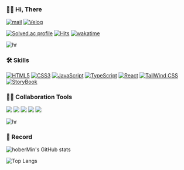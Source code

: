 ### 👨‍💻 Hi, There

[![mail](https://img.shields.io/badge/Mail-845ef7?logo=gmail&logoColor=white&style=flat)](sonhomin98@naver.com)
[![Velog](https://img.shields.io/badge/Velog-845ef7?logo=vercel&logoColor=white&style=flat)](https://velog.io/@hober/posts)

[![Solved.ac profile](https://mazassumnida.wtf/api/mini/generate_badge?boj=sonhomin998)](https://solved.ac/sonhomin98)
[![Hits](https://hits.seeyoufarm.com/api/count/incr/badge.svg?url=https%3A%2F%2Fgithub.com%2FhoberMin%2Fhit-counter&count_bg=%236BD32C&title_bg=%23555555&icon=&icon_color=%23E7E7E7&title=hits&edge_flat=false)](https://hits.seeyoufarm.com)
[![wakatime](https://wakatime.com/badge/user/018dc124-21ef-416e-be3e-e246b9cdffdf.svg)](https://wakatime.com/@018dc124-21ef-416e-be3e-e246b9cdffdf)

![hr](https://capsule-render.vercel.app/api?type=rect&color=0:845ef7,100:845ef7&height=1)

### 🛠️ Skills

[![HTML5](https://img.shields.io/badge/HTML5-E34F26?logo=html5&logoColor=white&style=flat)](https://developer.mozilla.org/en-US/docs/Web/HTML)
[![CSS3](https://img.shields.io/badge/CSS3-1572B6?logo=css3&logoColor=white&style=flat)](https://developer.mozilla.org/en-US/docs/Web/CSS)
[![JavaScript](https://img.shields.io/badge/JavaScript-F7DF1E?logo=javascript&style=flat&logoColor=white)](https://developer.mozilla.org/en-US/docs/Web/JavaScript)
[![TypeScript](https://img.shields.io/badge/TypeScript-3178C6?logo=typescript&logoColor=white&style=flat)](https://www.typescriptlang.org/)
[![React](https://img.shields.io/badge/React-61DAFB?logo=react&logoColor=white&style=flat)](https://react.dev/)
[![TailWind CSS](https://img.shields.io/badge/TailwindCSS-06B6D4?style=flat&logo=TailwindCSS&logoColor=white)](https://tailwindcss.com/docs/whitespace)
[![StoryBook](https://img.shields.io/badge/Storybook-FF4785?style=flat&logo=Storybook&logoColor=white)](https://storybook.js.org/)

### 🙆‍♂️ Collaboration Tools

<span>
<img src="https://img.shields.io/badge/Git-F05032?style=flat&logo=git&logoColor=white"/>
<img src="https://img.shields.io/badge/GitHub-181717?style=flat&logo=GitHub&logoColor=white"/>
<img src="https://img.shields.io/badge/Visual Studio Code-007ACC?style=flat&logo=Visual Studio Code&logoColor=white"/>
<img src="https://img.shields.io/badge/Slack-4A154B?style=flat&logo=Slack&logoColor=white"/>
<img src="https://img.shields.io/badge/Discord-5865F2?style=flat&logo=Discord&logoColor=white"/>
</span>

![hr](https://capsule-render.vercel.app/api?type=rect&color=0:845ef7,100:845ef7&height=1)

### 📝 Record

![hoberMin's GitHub stats](https://github-readme-stats-psi-smoky.vercel.app/api?username=hoberMin&show_icons=true&bg_color=0,845ef7,FB7185&text_color=fff&title_color=fff&hide_border=true&icon_color=fff&hide_rank=true)

![Top Langs](https://github-readme-stats-psi-smoky.vercel.app/api/top-langs/?username=hoberMin&layout=compact&bg_color=0,845ef7,FB7185&text_color=fff&title_color=fff&hide_border=true&hide=java,objective-c&border_radius=4&hide_progress=true)
